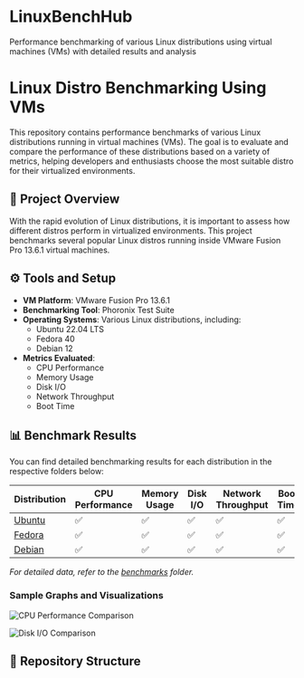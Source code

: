   # LinuxBenchHub
Performance benchmarking of various Linux distributions using virtual machines (VMs) with detailed results and analysis

# Linux Distro Benchmarking Using VMs

This repository contains performance benchmarks of various Linux distributions running in virtual machines (VMs). The goal is to evaluate and compare the performance of these distributions based on a variety of metrics, helping developers and enthusiasts choose the most suitable distro for their virtualized environments.

## 📝 Project Overview

With the rapid evolution of Linux distributions, it is important to assess how different distros perform in virtualized environments. This project benchmarks several popular Linux distros running inside VMware Fusion Pro 13.6.1 virtual machines.

## ⚙️ Tools and Setup

- **VM Platform**: VMware Fusion Pro 13.6.1
- **Benchmarking Tool**: Phoronix Test Suite
- **Operating Systems**: Various Linux distributions, including:
  - Ubuntu 22.04 LTS
  - Fedora 40
  - Debian 12
- **Metrics Evaluated**:
  - CPU Performance
  - Memory Usage
  - Disk I/O
  - Network Throughput
  - Boot Time

## 📊 Benchmark Results

You can find detailed benchmarking results for each distribution in the respective folders below:

| Distribution      | CPU Performance | Memory Usage | Disk I/O | Network Throughput | Boot Time |
|-------------------|-----------------|--------------|----------|--------------------|-----------|
| [Ubuntu](./benchmarks/ubuntu.md)     | ✅               | ✅            | ✅        | ✅                  | ✅         |
| [Fedora](./benchmarks/fedora.md)     | ✅               | ✅            | ✅        | ✅                  | ✅         |
| [Debian](./benchmarks/debian.md)     | ✅               | ✅            | ✅        | ✅                  | ✅         |

*For detailed data, refer to the [benchmarks](./benchmarks) folder.*

### Sample Graphs and Visualizations

![CPU Performance Comparison](./images/cpu_performance.png)

![Disk I/O Comparison](./images/disk_io.png)

## 📁 Repository Structure

